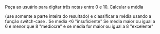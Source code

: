 Peça ao usuário para digitar três notas entre 0 e 10.
Calcular a média 

(use somente a parte inteira do resultado)   e classificar a média usando a função switch-case .
Se média <6 "insuficiente"
Se média maior ou igual a 6 e menor que 8 "mediocre"
e se média for maior ou igual a 8 "excelente"
